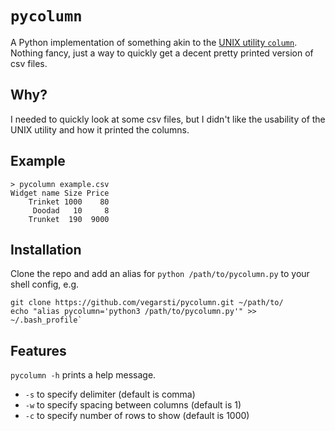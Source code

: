# `pycolumn`
A Python implementation of something akin to the [UNIX utility `column`](https://linux.die.net/man/1/column). Nothing fancy, just a way to quickly get a decent pretty printed version of csv files.

## Why?
I needed to quickly look at some csv files, but I didn't like the usability of the UNIX utility and how it printed the columns.

## Example

```
> pycolumn example.csv
Widget name Size Price
    Trinket 1000    80
     Doodad   10     8
    Trunket  190  9000
```

## Installation

Clone the repo and add an alias for `python /path/to/pycolumn.py` to your shell config, e.g.

```
git clone https://github.com/vegarsti/pycolumn.git ~/path/to/
echo "alias pycolumn='python3 /path/to/pycolumn.py'" >> ~/.bash_profile`
```

## Features
`pycolumn -h` prints a help message.

* `-s` to specify delimiter (default is comma)
* `-w` to specify spacing between columns (default is 1)
* `-c` to specify number of rows to show (default is 1000)